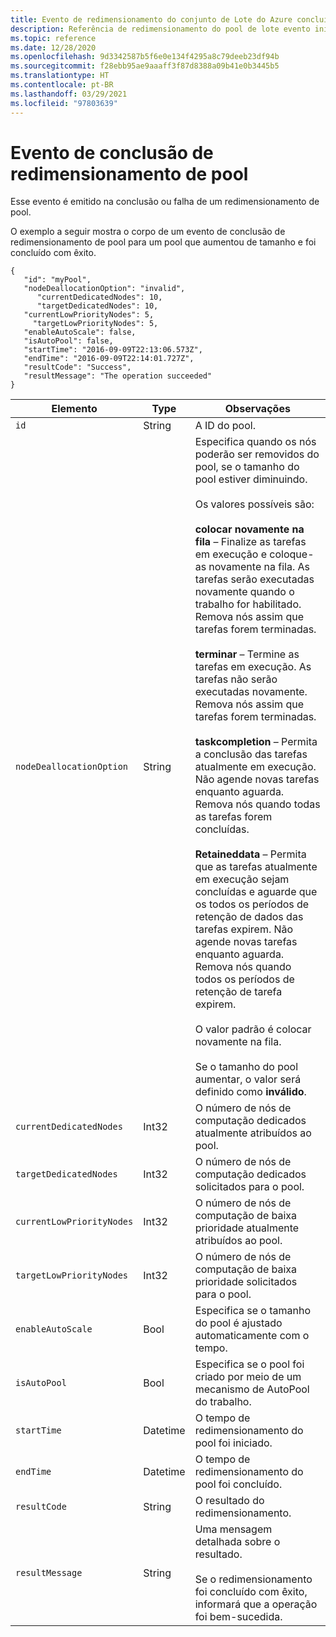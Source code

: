 ```yaml
---
title: Evento de redimensionamento do conjunto de Lote do Azure concluído
description: Referência de redimensionamento do pool de lote evento inicial. Confira um exemplo de pool que teve seu tamanho aumentado e foi concluído com êxito.
ms.topic: reference
ms.date: 12/28/2020
ms.openlocfilehash: 9d3342587b5f6e0e134f4295a8c79deeb23df94b
ms.sourcegitcommit: f28ebb95ae9aaaff3f87d8388a09b41e0b3445b5
ms.translationtype: HT
ms.contentlocale: pt-BR
ms.lasthandoff: 03/29/2021
ms.locfileid: "97803639"
---
```

# <a name="pool-resize-complete-event"></a>Evento de conclusão de redimensionamento de pool

 Esse evento é emitido na conclusão ou falha de um redimensionamento de pool.

 O exemplo a seguir mostra o corpo de um evento de conclusão de redimensionamento de pool para um pool que aumentou de tamanho e foi concluído com êxito.

```
{
   "id": "myPool",
   "nodeDeallocationOption": "invalid",
      "currentDedicatedNodes": 10,
      "targetDedicatedNodes": 10,
   "currentLowPriorityNodes": 5,
     "targetLowPriorityNodes": 5,
   "enableAutoScale": false,
   "isAutoPool": false,
   "startTime": "2016-09-09T22:13:06.573Z",
   "endTime": "2016-09-09T22:14:01.727Z",
   "resultCode": "Success",
   "resultMessage": "The operation succeeded"
}
```

|Elemento|Type|Observações|
|-------------|----------|-----------|
|`id`|String|A ID do pool.|
|`nodeDeallocationOption`|String|Especifica quando os nós poderão ser removidos do pool, se o tamanho do pool estiver diminuindo.<br /><br /> Os valores possíveis são:<br /><br /> **colocar novamente na fila** – Finalize as tarefas em execução e coloque-as novamente na fila. As tarefas serão executadas novamente quando o trabalho for habilitado. Remova nós assim que tarefas forem terminadas.<br /><br /> **terminar** – Termine as tarefas em execução. As tarefas não serão executadas novamente. Remova nós assim que tarefas forem terminadas.<br /><br /> **taskcompletion** – Permita a conclusão das tarefas atualmente em execução. Não agende novas tarefas enquanto aguarda. Remova nós quando todas as tarefas forem concluídas.<br /><br /> **Retaineddata** – Permita que as tarefas atualmente em execução sejam concluídas e aguarde que os todos os períodos de retenção de dados das tarefas expirem. Não agende novas tarefas enquanto aguarda. Remova nós quando todos os períodos de retenção de tarefa expirem.<br /><br /> O valor padrão é colocar novamente na fila.<br /><br /> Se o tamanho do pool aumentar, o valor será definido como **inválido**.|
|`currentDedicatedNodes`|Int32|O número de nós de computação dedicados atualmente atribuídos ao pool.|
|`targetDedicatedNodes`|Int32|O número de nós de computação dedicados solicitados para o pool.|
|`currentLowPriorityNodes`|Int32|O número de nós de computação de baixa prioridade atualmente atribuídos ao pool.|
|`targetLowPriorityNodes`|Int32|O número de nós de computação de baixa prioridade solicitados para o pool.|
|`enableAutoScale`|Bool|Especifica se o tamanho do pool é ajustado automaticamente com o tempo.|
|`isAutoPool`|Bool|Especifica se o pool foi criado por meio de um mecanismo de AutoPool do trabalho.|
|`startTime`|Datetime|O tempo de redimensionamento do pool foi iniciado.|
|`endTime`|Datetime|O tempo de redimensionamento do pool foi concluído.|
|`resultCode`|String|O resultado do redimensionamento.|
|`resultMessage`|String| Uma mensagem detalhada sobre o resultado.<br /><br /> Se o redimensionamento foi concluído com êxito, informará que a operação foi bem-sucedida.|
